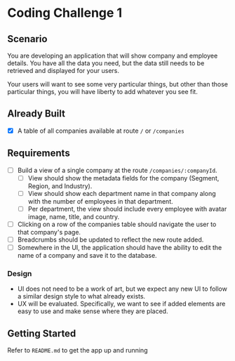 # Coding Challenge 1
## Scenario
You are developing an application that will show company and employee details. You have all the data you need, but the data still needs to be retrieved and displayed for your users. 

Your users will want to see some very particular things, but other than those particular things, you will have liberty to add whatever you see fit.

## Already Built
- [x] A table of all companies available at route `/` or `/companies`

## Requirements
- [ ] Build a view of a single company at the route `/companies/:companyId`.
  - [ ] View should show the metadata fields for the company (Segment, Region, and Industry).
  - [ ] View should show each department name in that company along with the number of employees in that department.
  - [ ] Per department, the view should include every employee with avatar image, name, title, and country.
- [ ] Clicking on a row of the companies table should navigate the user to that company's page.
- [ ] Breadcrumbs should be updated to reflect the new route added.
- [ ] Somewhere in the UI, the application should have the ability to edit the name of a company and save it to the database.

### Design
- UI does not need to be a work of art, but we expect any new UI to follow a similar design style to what already exists.
- UX will be evaluated. Specifically, we want to see if added elements are easy to use and make sense where they are placed.

## Getting Started
Refer to `README.md` to get the app up and running